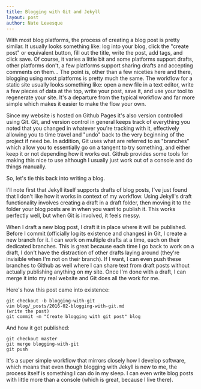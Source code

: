 ```yaml
---
title: Blogging with Git and Jekyll
layout: post
author: Nate Levesque
---
```


With most blog platforms, the process of creating a blog post is pretty similar. It usually looks something like: log into your blog, click the "create post" or equivalent button, fill out the title, write the post, add tags, and click save. Of course, it varies a little bit and some platforms support drafts, other platforms don't, a few platforms support sharing drafts and accepting comments on them... The point is, other than a few niceties here and there, blogging using most platforms is pretty much the same. The workflow for a static site usually looks something like: open a new file in a text editor, write a few pieces of data at the top, write your post, save it, and use your tool to regenerate your site. It's a departure from the typical workflow and far more simple which makes it easier to make the flow your own.

Since my website is hosted on Github Pages it's also version controlled using Git. Git, and version control in general keeps track of everything you noted that you changed in whatever you're tracking with it, effectively allowing you to time travel and "undo" back to the very beginning of the project if need be. In addition, Git uses what are referred to as "branches" which allow you to essentially go on a tangent to try something, and either keep it or not depending how it works out. Github provides some tools for making this nice to use although I usually just work out of a console and do things manually.

So, let's tie this back into writing a blog.

I'll note first that Jekyll itself supports drafts of blog posts, I've just found that I don't like how it works in context of my workflow. Using Jekyll's draft functionality involves creating a draft in a draft folder, then moving it to the folder your blog posts are in when you want to publish it. This works perfectly well, but when Git is involved, it feels messy.

When I draft a new blog post, I draft it in place where it will be published. Before I commit (officially log its existence and changes) in Git, I create a new branch for it. I can work on multiple drafts at a time, each on their dedicated branches. This is great because each time I go back to work on a draft, I don't have the distraction of other drafts laying around (they're invisible when I'm not on their branch). If I want, I can even push these branches to Github as well where I can share text from draft posts without actually publishing anything on my site. Once I'm done with a draft, I can merge it into my real website and Git does all the work for me.

Here's how this post came into existence:

```
git checkout -b blogging-with-git
vim blog/_posts/2016-02-blogging-with-git.md
(write the post)
git commit -m "Create blogging with git post" blog
```

And how it got published:

```
git checkout master
git merge blogging-with-git
git push
```

It's a super simple workflow that mirrors closely how I develop software, which means that even though blogging with Jekyll is new to me, the process itself is something I can do in my sleep. I can even write blog posts with little more than a console (which is great, because I live there).
